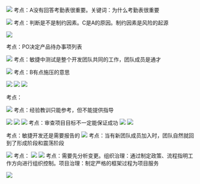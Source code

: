 ![](https://raw.githubusercontent.com/a812305914/PMP/main/img/202211210040373.png)
考点：A没有回答考勤表很重要。关键词：为什么考勤表很重要

![](https://raw.githubusercontent.com/a812305914/PMP/main/img/202211210054262.png)
考点：判断是不是制约因素。C是A的原因。制约因素是风险的起源

![](https://raw.githubusercontent.com/a812305914/PMP/main/img/202211210057132.png)

考点：PO决定产品待办事项列表

![](https://raw.githubusercontent.com/a812305914/PMP/main/img/202211210100380.png)
考点：敏捷中测试是整个开发团队共同的工作，团队成员是通才

![](https://raw.githubusercontent.com/a812305914/PMP/main/img/202211210102725.png)
考点：B有点施压的意思

![](https://raw.githubusercontent.com/a812305914/PMP/main/img/202211210113106.png)
![](https://raw.githubusercontent.com/a812305914/PMP/main/img/202211210118741.png)
![](https://raw.githubusercontent.com/a812305914/PMP/main/img/202211210120677.png)

考点：

![](https://raw.githubusercontent.com/a812305914/PMP/main/img/202211212334508.png)
考点：经验教训只能参考，但不能提供指导

![](https://raw.githubusercontent.com/a812305914/PMP/main/img/202211212341200.png)
![](https://raw.githubusercontent.com/a812305914/PMP/main/img/202211212353788.png)
![](https://raw.githubusercontent.com/a812305914/PMP/main/img/202211212356690.png)
考点：审查项目目标不一定能保证成功
![](https://raw.githubusercontent.com/a812305914/PMP/main/img/202211220004632.png)
![](https://raw.githubusercontent.com/a812305914/PMP/main/img/202211220006472.png)

考点：敏捷开发还是需要报告的
![](https://raw.githubusercontent.com/a812305914/PMP/main/img/202211220019858.png)
考点：当有新团队成员加入时，团队自然就回到了形成阶段和震荡阶段

![](https://raw.githubusercontent.com/a812305914/PMP/main/img/202211220027562.png)
考点：
![](https://raw.githubusercontent.com/a812305914/PMP/main/img/202211220031977.png)
![](https://raw.githubusercontent.com/a812305914/PMP/main/img/202211220033265.png)
考点：需要先分析变更。组织治理：通过制定政策、流程指明工作方向进行组织控制。项目治理：制定严格的框架过程为项目服务

![](https://raw.githubusercontent.com/a812305914/PMP/main/img/202211222315563.png)

